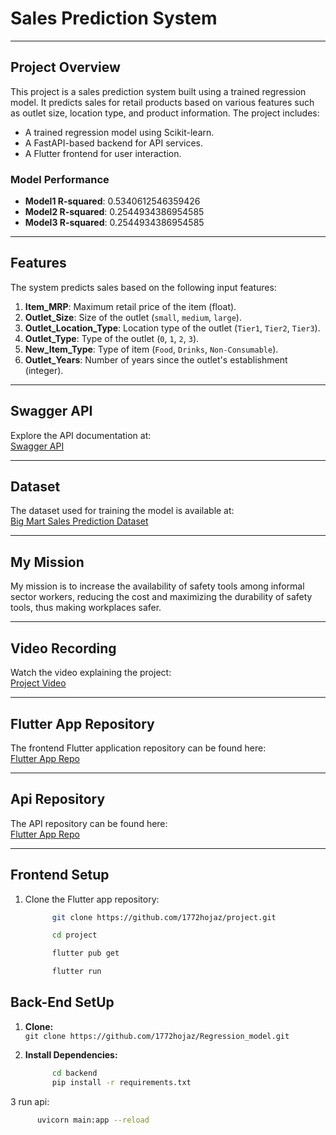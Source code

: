 # Sales Prediction System

---

## **Project Overview**
This project is a sales prediction system built using a trained regression model. It predicts sales for retail products based on various features such as outlet size, location type, and product information. The project includes:
- A trained regression model using Scikit-learn.
- A FastAPI-based backend for API services.
- A Flutter frontend for user interaction.

### Model Performance
- **Model1 R-squared**: 0.5340612546359426
- **Model2 R-squared**: 0.2544934386954585
- **Model3 R-squared**: 0.2544934386954585

---

## **Features**
The system predicts sales based on the following input features:
1. **Item_MRP**: Maximum retail price of the item (float).
2. **Outlet_Size**: Size of the outlet (`small`, `medium`, `large`).
3. **Outlet_Location_Type**: Location type of the outlet (`Tier1`, `Tier2`, `Tier3`).
4. **Outlet_Type**: Type of the outlet (`0`, `1`, `2`, `3`).
5. **New_Item_Type**: Type of item (`Food`, `Drinks`, `Non-Consumable`).
6. **Outlet_Years**: Number of years since the outlet's establishment (integer).

---

## **Swagger API**
Explore the API documentation at:  
[Swagger API](https://regression-model.onrender.com/docs)

---

## **Dataset**
The dataset used for training the model is available at:  
[Big Mart Sales Prediction Dataset](https://www.kaggle.com/datasets/devashish0507/big-mart-sales-prediction/data)

---

## **My Mission**
My mission is to increase the availability of safety tools among informal sector workers, reducing the cost and maximizing the durability of safety tools, thus making workplaces safer.

---

## **Video Recording**
Watch the video explaining the project:  
[Project Video](https://www.youtube.com/watch?v=rcxsdtxKjvc)

---

## **Flutter App Repository**
The frontend Flutter application repository can be found here:  
[Flutter App Repo](https://github.com/1772hojaz/project.git)

---

## **Api Repository**
The API repository can be found here:  
[Flutter App Repo](https://github.com/1772hojaz/Regression_model.git)

---
## **Frontend Setup**

1. Clone the Flutter app repository:
   ```bash
         git clone https://github.com/1772hojaz/project.git

         cd project
   
         flutter pub get

         flutter run


## **Back-End SetUp**

1. **Clone:**  
   `git clone https://github.com/1772hojaz/Regression_model.git`

2. **Install Dependencies:**  
   ```bash
         cd backend
         pip install -r requirements.txt
3 run api:
   ```bash
         uvicorn main:app --reload
